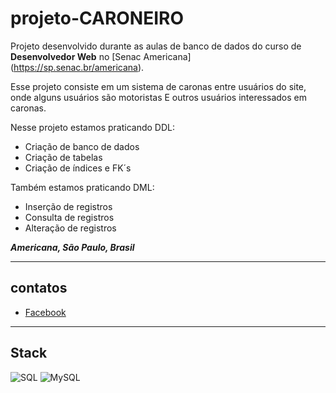 # projeto-CARONEIRO
Projeto desenvolvido durante as aulas de banco de dados do curso de **Desenvolvedor Web** no [Senac Americana]
(https://sp.senac.br/americana).

Esse projeto consiste em um sistema de caronas entre usuários do site, onde alguns usuários são motoristas E outros usuários interessados em caronas.

Nesse projeto estamos praticando DDL:
- Criação de banco de dados
- Criação de tabelas
- Criação de índices e FK´s 

Também estamos praticando DML:
- Inserção de registros
- Consulta de registros
- Alteração de registros

***Americana, São Paulo, Brasil***

----
## contatos 
- [Facebook](https://www.facebook.com/guilhermemassareli)
----
## Stack

![SQL](sql.png)
![MySQL](mysql.png)